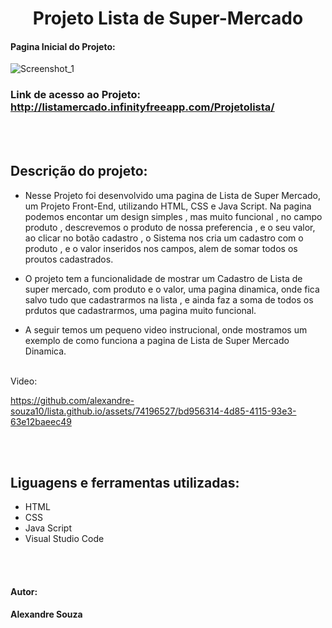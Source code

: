 <h1 align="center">Projeto Lista de Super-Mercado</h1>

#### Pagina Inicial do Projeto:
![Screenshot_1](https://github.com/alexandre-souza10/lista.github.io/assets/74196527/940905a6-5fac-4661-b03d-5539993d4daf)

### Link de acesso ao Projeto: http://listamercado.infinityfreeapp.com/Projetolista/

<br></br>
## Descrição do projeto:
- Nesse Projeto foi desenvolvido uma pagina de Lista de Super Mercado, um Projeto Front-End, utilizando HTML, CSS e Java Script. Na pagina podemos encontar
um design simples , mas muito funcional , no campo produto , descrevemos o  produto de nossa preferencia , e o seu valor, ao clicar no botão cadastro , o Sistema
nos cria um cadastro com o produto , e o valor inseridos nos campos, alem de somar todos os proutos cadastrados.

- O projeto tem a funcionalidade de mostrar um Cadastro de Lista de super mercado, com produto e o valor, uma pagina dinamica, onde fica salvo
tudo que cadastrarmos na lista , e ainda faz a soma de todos os prdutos que cadastrarmos, uma pagina muito funcional.

- A seguir temos um pequeno video instrucional, onde mostramos um exemplo de como funciona a pagina de Lista de Super Mercado Dinamica.
<br></br>

Video:

https://github.com/alexandre-souza10/lista.github.io/assets/74196527/bd956314-4d85-4115-93e3-63e12baeec49

<br></br>
## Liguagens e ferramentas utilizadas:
- HTML
- CSS
- Java Script
- Visual Studio Code

<br></br>

#### Autor: 
**Alexandre Souza**

